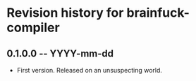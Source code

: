 # Revision history for brainfuck-compiler

## 0.1.0.0 -- YYYY-mm-dd

* First version. Released on an unsuspecting world.
